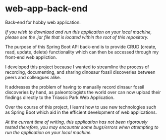 # web-app-back-end
Back-end for hobby web application.

*If you wish to downlaod and run this application on your local machine, please see the .jar file that is located within the root of this repository.*

The purpose of this Spring Boot API back-end is to provide CRUD (create, read, update, delete) functionality which can then be accessed through my front-end web appliction.

I developed this project because I wanted to streamline the process of recording, documenting, and sharing dinosaur fossil discoveries between peers and colleagues alike.

It addresses the problem of having to manually record dinsaur fossil discoveries by hand, as paleontologists the world over can now upload their findings directly to the Triassic Park Web Application.

Over the course of this project, I learnt how to use new technologies such as Spring Boot which aid in the efficient development of web applications.

*At the current time of writing, this application has not been rigorously tested therefore, you may encounter some bugs/errors when attempting to run the application on your local machine.*

